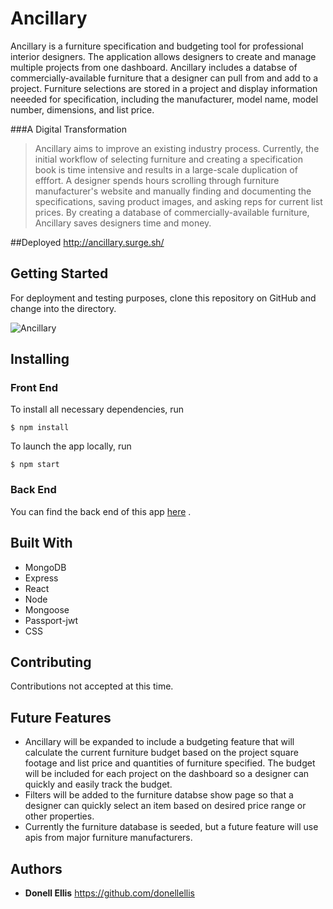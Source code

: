 # Ancillary

Ancillary is a furniture specification and budgeting tool for professional interior designers. The application allows designers to create and manage multiple projects from one dashboard. Ancillary includes a databse of commercially-available furniture that a designer can pull from and add to a project. Furniture selections are stored in a project and display information neeeded for specification, including the manufacturer, model name, model number, dimensions, and list price.

###A Digital Transformation

>Ancillary aims to improve an existing industry process. Currently, the initial workflow of selecting furniture and creating a specification book is time intensive and results in a large-scale duplication of efffort. A designer spends hours scrolling through furniture manufacturer's website and manually finding and documenting the specifications, saving product images, and asking reps for current list prices. By creating a database of commercially-available furniture, Ancillary saves designers time and money.

##Deployed
http://ancillary.surge.sh/

## Getting Started

For deployment and testing purposes, clone this repository on GitHub and change into the directory.

![Ancillary](https://i.imgur.com/o01n8mg.jpg?2)

## Installing

### Front End

To install all necessary dependencies, run
```
$ npm install
```
To launch the app locally, run
```
$ npm start
```

### Back End

You can find the back end of this app [here](https://github.com/donellellis/ancillary-api) .

## Built With

* MongoDB
* Express
* React
* Node
* Mongoose
* Passport-jwt
* CSS

## Contributing

Contributions not accepted at this time.

## Future Features
* Ancillary will be expanded to include a budgeting feature that will calculate the current furniture budget based on the project square footage and list price and quantities of furniture specified. The budget will be included for each project on the dashboard so a designer can quickly and easily track the budget.
* Filters will be added to the furniture databse show page so that a designer can quickly select an item based on desired price range or other properties.
* Currently the furniture database is seeded, but a future feature will use apis from major furniture manufacturers.

## Authors

* **Donell Ellis** https://github.com/donellellis
